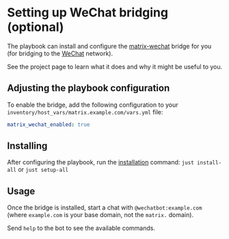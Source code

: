 # Setting up WeChat bridging (optional)

The playbook can install and configure the [matrix-wechat](https://github.com/duo/matrix-wechat) bridge for you (for bridging to the [WeChat](https://www.wechat.com/) network).

See the project page to learn what it does and why it might be useful to you.

## Adjusting the playbook configuration

To enable the bridge, add the following configuration to your `inventory/host_vars/matrix.example.com/vars.yml` file:

```yaml
matrix_wechat_enabled: true
```

## Installing

After configuring the playbook, run the [installation](installing.md) command: `just install-all` or `just setup-all`

## Usage

Once the bridge is installed, start a chat with `@wechatbot:example.com` (where `example.com` is your base domain, not the `matrix.` domain).

Send `help` to the bot to see the available commands.
